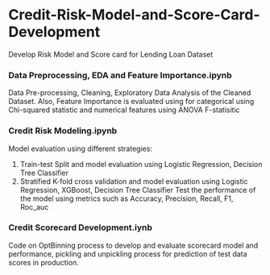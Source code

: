 # Credit-Risk-Model-and-Score-Card-Development
Develop Risk Model and Score card for Lending Loan Dataset


### Data Preprocessing, EDA and Feature Importance.ipynb 
Data Pre-processing, Cleaning, Exploratory Data Analysis of the Cleaned Dataset. Also, Feature Importance is evaluated using for categorical using Chi-squared statistic and numerical features using ANOVA F-statisitic

### Credit Risk Modeling.ipynb
Model evaluation using different strategies:
  1. Train-test Split and model evaluation using Logistic Regression, Decision Tree Classifier
  2. Stratified K-fold cross validation and model evaluation using Logistic Regression, XGBoost, Decision Tree Classifier
Test the performance of the model using metrics such as Accuracy, Precision, Recall, F1, Roc_auc

### Credit Scorecard Development.iynb
Code on OptBinning process to develop and evaluate scorecard model and performance, pickling and unpickling process for prediction of test data scores in production.
